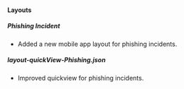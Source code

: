 
#### Layouts
##### Phishing Incident
- Added a new mobile app layout for phishing incidents.
##### layout-quickView-Phishing.json
- Improved quickview for phishing incidents.
